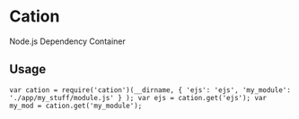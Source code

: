 Cation
======

Node.js Dependency Container

Usage
-----

`var cation = require('cation')(__dirname, { 'ejs': 'ejs', 'my_module': './app/my_stuff/module.js' } );
var ejs = cation.get('ejs');
var my_mod = cation.get('my_module');`
